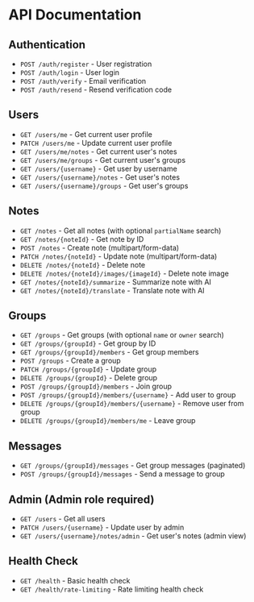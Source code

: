 # API Documentation

## Authentication
- `POST /auth/register` - User registration
- `POST /auth/login` - User login
- `POST /auth/verify` - Email verification
- `POST /auth/resend` - Resend verification code

## Users
- `GET /users/me` - Get current user profile
- `PATCH /users/me` - Update current user profile
- `GET /users/me/notes` - Get current user's notes
- `GET /users/me/groups` - Get current user's groups
- `GET /users/{username}` - Get user by username
- `GET /users/{username}/notes` - Get user's notes
- `GET /users/{username}/groups` - Get user's groups

## Notes
- `GET /notes` - Get all notes (with optional `partialName` search)
- `GET /notes/{noteId}` - Get note by ID
- `POST /notes` - Create note (multipart/form-data)
- `PATCH /notes/{noteId}` - Update note (multipart/form-data)
- `DELETE /notes/{noteId}` - Delete note
- `DELETE /notes/{noteId}/images/{imageId}` - Delete note image
- `GET /notes/{noteId}/summarize` - Summarize note with AI
- `GET /notes/{noteId}/translate` - Translate note with AI

## Groups
- `GET /groups` - Get groups (with optional `name` or `owner` search)
- `GET /groups/{groupId}` - Get group by ID
- `GET /groups/{groupId}/members` - Get group members
- `POST /groups` - Create a group
- `PATCH /groups/{groupId}` - Update group
- `DELETE /groups/{groupId}` - Delete group
- `POST /groups/{groupId}/members` - Join group
- `POST /groups/{groupId}/members/{username}` - Add user to group
- `DELETE /groups/{groupId}/members/{username}` - Remove user from group
- `DELETE /groups/{groupId}/members/me` - Leave group

## Messages
- `GET /groups/{groupId}/messages` - Get group messages (paginated)
- `POST /groups/{groupId}/messages` - Send a message to group

## Admin (Admin role required)
- `GET /users` - Get all users
- `PATCH /users/{username}` - Update user by admin
- `GET /users/{username}/notes/admin` - Get user's notes (admin view)

## Health Check
- `GET /health` - Basic health check
- `GET /health/rate-limiting` - Rate limiting health check